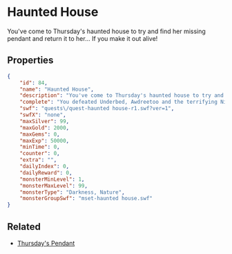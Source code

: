 # Haunted House

You've come to Thursday's haunted house to try and find her missing pendant and return it to her... If you make it out alive!

## Properties

```json
{
    "id": 84,
    "name": "Haunted House",
    "description": "You've come to Thursday's haunted house to try and find her missing pendant and return it to her... If you make it out alive!",
    "complete": "You defeated Underbed, Awdreetoo and the terrifying Nightshade and found Thursday's pendant. But what of Thursday's family secret, and the master about whom Nightshade spoke?",
    "swf": "quests\/quest-haunted house-r1.swf?ver=1",
    "swfX": "none",
    "maxSilver": 99,
    "maxGold": 2000,
    "maxGems": 0,
    "maxExp": 50000,
    "minTime": 0,
    "counter": 0,
    "extra": "",
    "dailyIndex": 0,
    "dailyReward": 0,
    "monsterMinLevel": 1,
    "monsterMaxLevel": 99,
    "monsterType": "Darkness, Nature",
    "monsterGroupSwf": "mset-haunted house.swf"
}
```

## Related

- [Thursday's Pendant](../items/646-thursday-s-pendant.md)

